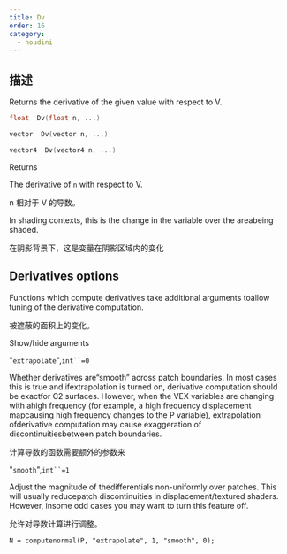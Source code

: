 ```yaml
---
title: Dv
order: 16
category:
  - houdini
---
```

    
## 描述

Returns the derivative of the given value with respect to V.

```c
float  Dv(float n, ...)
```

```c
vector  Dv(vector n, ...)
```

```c
vector4  Dv(vector4 n, ...)
```

Returns

The derivative of `n` with respect to V.

n 相对于 V 的导数。

In shading contexts, this is the change in the variable over the areabeing
shaded.

在阴影背景下，这是变量在阴影区域内的变化

## Derivatives options

Functions which compute derivatives take additional arguments toallow tuning
of the derivative computation.

被遮蔽的面积上的变化。

Show/hide arguments

"`extrapolate`",` int``=0 `

Whether derivatives are“smooth” across patch boundaries. In most cases this is
true and ifextrapolation is turned on, derivative computation should be
exactfor C2 surfaces. However, when the VEX variables are changing with ahigh
frequency (for example, a high frequency displacement mapcausing high
frequency changes to the P variable), extrapolation ofderivative computation
may cause exaggeration of discontinuitiesbetween patch boundaries.

计算导数的函数需要额外的参数来

"`smooth`",` int``=1 `

Adjust the magnitude of thedifferentials non-uniformly over patches. This will
usually reducepatch discontinuities in displacement/textured shaders. However,
insome odd cases you may want to turn this feature off.

允许对导数计算进行调整。

    N = computenormal(P, "extrapolate", 1, "smooth", 0);
